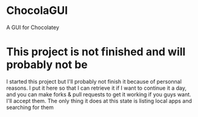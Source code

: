 # ChocolaGUI
A GUI for Chocolatey

# This project is not finished and will probably not be
I started this project but I'll probably not finish it because of personnal reasons. I put it here so that I can retrieve it if I want to continue it a day, and you can make forks & pull requests to get it working if you guys want. I'll accept them. The only thing it does at this state is listing local apps and searching for them
